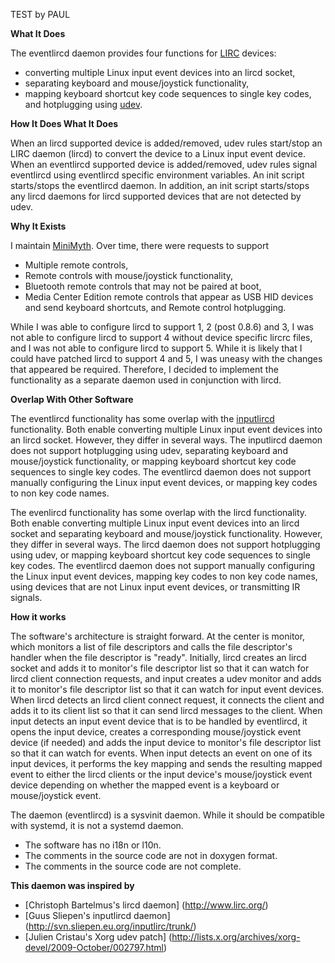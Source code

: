 TEST by PAUL


**What It Does**

The eventlircd daemon provides four functions for [LIRC](http://www.lirc.org) devices:
* converting multiple Linux input event devices into an lircd socket,
* separating keyboard and mouse/joystick functionality,
* mapping keyboard shortcut key code sequences to single key codes, and hotplugging using [udev](http://en.wikipedia.org/wiki/Udev).

**How It Does What It Does**

When an lircd supported device is added/removed, udev rules start/stop an LIRC daemon (lircd) to convert the device to a Linux input event device. When an eventlircd supported device is added/removed, udev rules signal eventlircd using eventlircd specific environment variables. An init script starts/stops the eventlircd daemon. In addition, an init script starts/stops any lircd daemons for lircd supported devices that are not detected by udev.

**Why It Exists**

I maintain [MiniMyth](http://www.minimyth.org). Over time, there were requests to support

* Multiple remote controls,
* Remote controls with mouse/joystick functionality,
* Bluetooth remote controls that may not be paired at boot,
* Media Center Edition remote controls that appear as USB HID devices and send keyboard shortcuts, and Remote control hotplugging.

While I was able to configure lircd to support 1, 2 (post 0.8.6) and 3, I was not able to configure lircd to support 4 without device specific lircrc files, and I was not able to configure lircd to support 5. While it is likely that I could have patched lircd to support 4 and 5, I was uneasy with the changes that appeared be required. Therefore, I decided to implement the functionality as a separate daemon used in conjunction with lircd.

**Overlap With Other Software**

The eventlircd functionality has some overlap with the [inputlircd](http://svn.sliepen.eu.org/inputlirc/trunk/) functionality. Both enable converting multiple Linux input event devices into an lircd socket. However, they differ in several ways. The inputlircd daemon does not support hotplugging using udev, separating keyboard and mouse/joystick functionality, or mapping keyboard shortcut key code sequences to single key codes. The eventlircd daemon does not support manually configuring the Linux input event devices, or mapping key codes to non key code names.

The evenlircd functionality has some overlap with the lircd functionality. Both enable converting multiple Linux input event devices into an lircd socket and separating keyboard and mouse/joystick functionality. However, they differ in several ways. The lircd daemon does not support hotplugging using udev, or mapping keyboard shortcut key code sequences to single key codes. The eventlircd daemon does not support manually configuring the Linux input event devices, mapping key codes to non key code names, using devices that are not Linux input event devices, or transmitting IR signals.

**How it works**

The software's architecture is straight forward. At the center is monitor, which monitors a list of file descriptors and calls the file descriptor's handler when the file descriptor is "ready". Initially, lircd creates an lircd socket and adds it to monitor's file descriptor list so that it can watch for lircd client connection requests, and input creates a udev monitor and adds it to monitor's file descriptor list so that it can watch for input event devices. When lircd detects an lircd client connect request, it connects the client and adds it to its client list so that it can send lircd messages to the client. When input detects an input event device that is to be handled by eventlircd, it opens the input device, creates a corresponding mouse/joystick event device (if needed) and adds the input device to monitor's file descriptor list so that it can watch for events. When input detects an event on one of its input devices, it performs the key mapping and sends the resulting mapped event to either the lircd clients or the input device's mouse/joystick event device depending on whether the mapped event is a keyboard or mouse/joystick event.

The daemon (eventlircd) is a sysvinit daemon. While it should be compatible with systemd, it is not a systemd daemon.

* The software has no i18n or l10n.
* The comments in the source code are not in doxygen format.
* The comments in the source code are not complete.

**This daemon was inspired by**

* [Christoph Bartelmus's lircd daemon] (http://www.lirc.org/)
* [Guus Sliepen's inputlircd daemon] (http://svn.sliepen.eu.org/inputlirc/trunk/)
* [Julien Cristau's Xorg udev patch] (http://lists.x.org/archives/xorg-devel/2009-October/002797.html)

